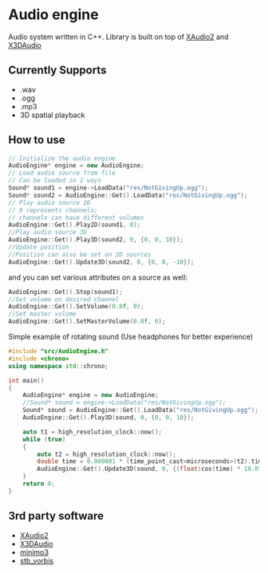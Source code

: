 # Audio engine

Audio system written in C++.
Library is built on top of [XAudio2](https://docs.microsoft.com/en-us/windows/win32/xaudio2/xaudio2-introduction) and [X3DAudio](https://docs.microsoft.com/en-us/windows/win32/xaudio2/x3daudio-overview)

## Currently Supports
- .wav
- .ogg
- .mp3
- 3D spatial playback

## How to use
```cpp
// Initialize the audio engine
AudioEngine* engine = new AudioEngine;
// Load audio source from file
// Can be loaded in 2 ways
Sound* sound1 = engine->LoadData("res/NotGivingUp.ogg");
Sound* sound2 = AudioEngine::Get().LoadData("res/NotGivingUp.ogg");
// Play audio source 2D
// 0 represents channels;
// channels can have different volumes
AudioEngine::Get().Play2D(sound1, 0);
//Play audio source 3D
AudioEngine::Get().Play3D(sound2, 0, {0, 0, 10});
//Update position
//Position can also be set on 2D sources
AudioEngine::Get().Update3D(sound2, 0, {0, 0, -10});
```
and you can set various attributes on a source as well:
```cpp
AudioEngine::Get().Stop(sound1);
//Set volume on desired channel
AudioEngine::Get().SetVolume(0.8f, 0);
//Set master volume
AudioEngine::Get().SetMasterVolume(0.8f, 0);
```

Simple example of rotating sound
(Use headphones for better experience)

```cpp
#include "src/AudioEngine.h"
#include <chrono>
using namespace std::chrono;

int main()
{
  	AudioEngine* engine = new AudioEngine;
  	//Sound* sound = engine->LoadData("res/NotGivingUp.ogg");
  	Sound* sound = AudioEngine::Get().LoadData("res/NotGivingUp.ogg");
  	AudioEngine::Get().Play3D(sound, 0, {0, 0, 10});

  	auto t1 = high_resolution_clock::now();
  	while (true)
  	{
		auto t2 = high_resolution_clock::now();
		double time = 0.000001 * (time_point_cast<microseconds>(t2).time_since_epoch().count() - time_point_cast<microseconds>(t1).time_since_epoch().count());
		AudioEngine::Get().Update3D(sound, 0, {(float)cos(time) * 10.0f, 0, (float)sin(time) * 10.0f});
  	}
	return 0;
}
```

## 3rd party software
- [XAudio2](https://docs.microsoft.com/en-us/windows/win32/xaudio2/xaudio2-introduction)
- [X3DAudio](https://docs.microsoft.com/en-us/windows/win32/xaudio2/x3daudio-overview)
- [minimp3](https://github.com/lieff/minimp3)
- [stb_vorbis](https://github.com/nothings/stb/blob/master/stb_vorbis.c)


